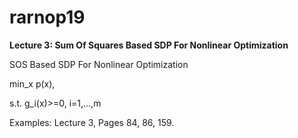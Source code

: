 # rarnop19
**Lecture 3: Sum Of Squares Based SDP For Nonlinear Optimization**

SOS Based SDP For Nonlinear Optimization

min_x p(x),

s.t. g_i(x)>=0, i=1,...,m


Examples: Lecture 3, Pages 84, 86, 159.
